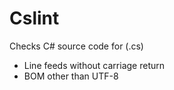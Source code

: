 # Cslint
Checks C# source code for (.cs)
- Line feeds without carriage return
- BOM other than UTF-8
